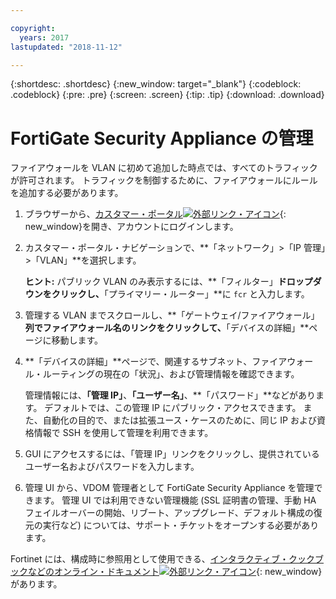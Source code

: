 ```yaml
---

copyright:
  years: 2017
lastupdated: "2018-11-12"

---
```


{:shortdesc: .shortdesc}
{:new_window: target="_blank"}
{:codeblock: .codeblock}
{:pre: .pre}
{:screen: .screen}
{:tip: .tip}
{:download: .download}

# FortiGate Security Appliance の管理

ファイアウォールを VLAN に初めて追加した時点では、すべてのトラフィックが許可されます。 トラフィックを制御するために、ファイアウォールにルールを追加する必要があります。 

1. ブラウザーから、[カスタマー・ポータル![外部リンク・アイコン](../../icons/launch-glyph.svg "外部リンク・アイコン")](https://control.softlayer.com/){: new_window}を開き、アカウントにログインします。
2. カスタマー・ポータル・ナビゲーションで、**「ネットワーク」>「IP 管理」>「VLAN」**を選択します。 

	**ヒント:** パブリック VLAN のみ表示するには、**「フィルター」**ドロップダウンをクリックし、**「プライマリー・ルーター」**に ``fcr`` と入力します。
3. 管理する VLAN までスクロールし、**「ゲートウェイ/ファイアウォール」**列でファイアウォール名のリンクをクリックして、**「デバイスの詳細」**ページに移動します。
4. **「デバイスの詳細」**ページで、関連するサブネット、ファイアウォール・ルーティングの現在の「状況」、および管理情報を確認できます。 

	管理情報には、**「管理 IP」**、**「ユーザー名」**、**「パスワード」**などがあります。 デフォルトでは、この管理 IP にパブリック・アクセスできます。 また、自動化の目的で、または拡張ユース・ケースのために、同じ IP および資格情報で SSH を使用して管理を利用できます。
5. GUI にアクセスするには、「管理 IP」リンクをクリックし、提供されているユーザー名およびパスワードを入力します。 
6. 管理 UI から、VDOM 管理者として FortiGate Security Appliance を管理できます。 管理 UI では利用できない管理機能 (SSL 証明書の管理、手動 HA フェイルオーバーの開始、リブート、アップグレード、デフォルト構成の復元の実行など) については、サポート・チケットをオープンする必要があります。

Fortinet には、構成時に参照用として使用できる、[インタラクティブ・クックブックなどのオンライン・ドキュメント![外部リンク・アイコン](../../icons/launch-glyph.svg "外部リンク・アイコン ")](http://cookbook.fortinet.com/fortigate/){: new_window}があります。
